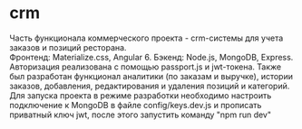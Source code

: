 # crm
Часть функционала коммерческого проекта - crm-системы для учета заказов и позиций ресторана.  
Фронтенд: Materialize.css, Angular 6. Бэкенд: Node.js, MongoDB, Express.  
Авторизация реализована с помощью passport.js и jwt-токена. Также был разработан функционал аналитики (по заказам и выручке), истории заказов, добавления, редактирования и удаления позиций и категорий. 
Для запуска проекта в режиме разработки необходимо настроить подключение к MongoDB в файле config/keys.dev.js и прописать приватный ключ jwt, после этого запустить команду "npm run dev"
